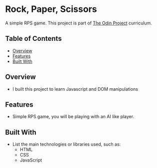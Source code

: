 # Rock, Paper, Scissors

A simple RPS game. This project is part of [The Odin Project](https://www.theodinproject.com/) curriculum.

## Table of Contents

- [Overview](#overview)
- [Features](#features)
- [Built With](#built-with)

## Overview

- I built this project to learn Javascript and DOM manipulations

## Features

- Simple RPS game, you will be playing with an AI like player.

## Built With

- List the main technologies or libraries used, such as:
  - HTML
  - CSS
  - JavaScript
